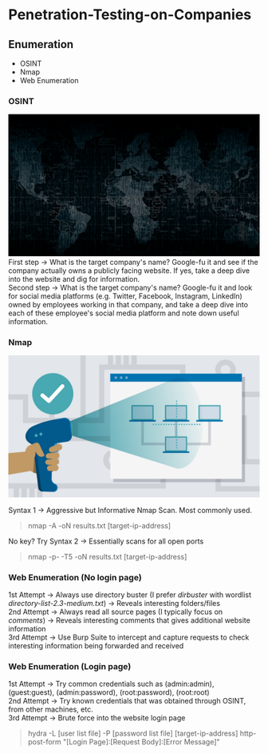 # Penetration-Testing-on-Companies

## Enumeration
- OSINT
- Nmap
- Web Enumeration

### OSINT

![alt text](https://github.com/WhiteBear82/Penetration-Testing-on-Companies/blob/main/Images/OSINT.jpg?raw=true)<br/>
First step -> What is the target company's name? Google-fu it and see if the company actually owns a publicly facing website. If yes, take a deep dive into the website and dig for information.<br/>
Second step -> What is the target company's name? Google-fu it and look for social media platforms (e.g. Twitter, Facebook, Instagram, LinkedIn) owned by employees working in that company, and take a deep dive into each of these employee's social media platform and note down useful information.<br/>

### Nmap

![alt text](https://github.com/WhiteBear82/Penetration-Testing-on-Companies/blob/main/Images/Enumeration.jpeg?raw=true)<br/>

Syntax 1 -> Aggressive but Informative Nmap Scan. Most commonly used.
> nmap -A -oN results.txt [target-ip-address]

No key? Try Syntax 2 -> Essentially scans for all open ports
> nmap -p- -T5 -oN results.txt [target-ip-address]

### Web Enumeration (No login page)

1st Attempt -> Always use directory buster (I prefer _dirbuster_ with wordlist _directory-list-2.3-medium.txt_) -> Reveals interesting folders/files<br/>
2nd Attempt -> Always read all source pages (I typically focus on _comments_) -> Reveals interesting comments that gives additional website information<br/>
3rd Attempt -> Use Burp Suite to intercept and capture requests to check interesting information being forwarded and received<br/>

### Web Enumeration (Login page)

1st Attempt -> Try common credentials such as (admin:admin), (guest:guest), (admin:password), (root:password), (root:root)<br/>
2nd Attempt -> Try known credentials that was obtained through OSINT, from other machines, etc.<br/>
3rd Attempt -> Brute force into the website login page<br/>
> hydra -L [user list file] -P [password list file] [target-ip-address] http-post-form "[Login Page]:[Request Body]:[Error Message]"<br/>
